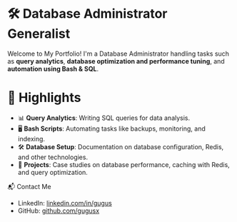 # 🛠 Database Administrator Generalist 
Welcome to My Portfolio! I'm a Database Administrator handling tasks such as **query analytics**, **database optimization and performance tuning**, and **automation using Bash & SQL**.

# 📌 Highlights 
- 📊 **Query Analytics**: Writing SQL queries for data analysis.
- 🖥️ **Bash Scripts**: Automating tasks like backups, monitoring, and indexing.
- 🛠 **Database Setup**: Documentation on database configuration, Redis, and other technologies.
- 📂 **Projects**: Case studies on database performance, caching with Redis, and query optimization.

📬 Contact Me
- LinkedIn: [linkedin.com/in/gugus](#) 
- GitHub: [github.com/gugusx](#) 